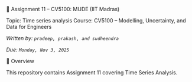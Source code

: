 📘 Assignment 11 – CV5100: MUDE (IIT Madras)

Topic: Time series analysis
Course: CV5100 – Modelling, Uncertainty, and Data for Engineers


*Written by: `pradeep, prakash, and sudheendra`*

*Due: `Monday, Nov 3, 2025`*

🚀 Overview

This repository contains Assignment 11 covering Time Series Analysis.  










